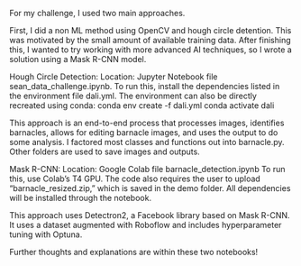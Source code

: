 For my challenge, I used two main approaches. 

First, I did a non ML method using OpenCV and hough circle detention. This was motivated by the small amount of available training data. After finishing this, I wanted to try working with more advanced AI techniques, so I wrote a solution using a Mask R-CNN model.

Hough Circle Detection:
Location: Jupyter Notebook file sean_data_challenge.ipynb. 
To run this, install the dependencies listed in the environment file dali.yml. The environment can also be directly recreated using conda:
conda env create -f dali.yml
conda activate dali

This approach is an end-to-end process that processes images, identifies barnacles, allows for editing barnacle images, and uses the output to do some analysis. I factored most classes and functions out into barnacle.py. Other folders are used to save images and outputs.

Mask R-CNN:
Location: Google Colab file barnacle_detection.ipynb
To run this, use Colab’s T4 GPU. The code also requires the user to upload “barnacle_resized.zip,” which is saved in the demo folder. All dependencies will be installed through the notebook.

This approach uses Detectron2, a Facebook library based on Mask R-CNN. It uses a dataset augmented with Roboflow and includes hyperparameter tuning with Optuna.

Further thoughts and explanations are within these two notebooks!